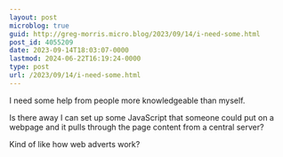 ```yaml
---
layout: post
microblog: true
guid: http://greg-morris.micro.blog/2023/09/14/i-need-some.html
post_id: 4055209
date: 2023-09-14T18:03:07-0000
lastmod: 2024-06-22T16:19:24-0000
type: post
url: /2023/09/14/i-need-some.html
---
```

I need some help from people more knowledgeable than myself. 

Is there away I can set up some JavaScript that someone could put on a webpage and it pulls through the page content from a central server?

Kind of like how web adverts work? 
